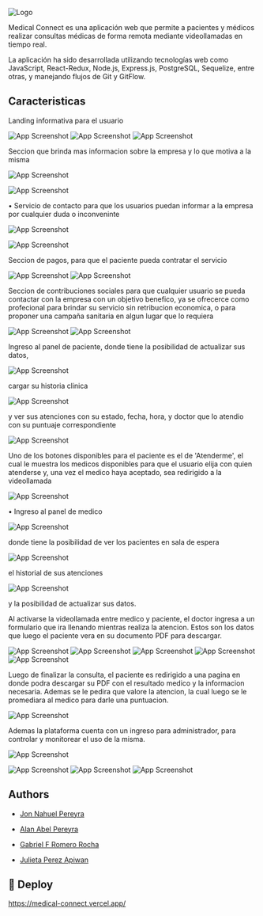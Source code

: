 
![Logo](https://media.discordapp.net/attachments/1094314281123717200/1104978733661683722/MClogo.png?width=1245&height=415)


Medical Connect es una aplicación web que permite a pacientes y médicos realizar consultas médicas de forma remota mediante videollamadas en tiempo real.

La aplicación ha sido desarrollada utilizando tecnologías web como JavaScript, React-Redux, Node.js, Express.js, PostgreSQL, Sequelize, entre otras, y manejando flujos de Git y GitFlow.



## Caracteristicas
Landing informativa para el usuario

![App Screenshot](https://media.discordapp.net/attachments/1094314281123717200/1104949698026033152/Captura_de_Pantalla_2023-05-07_a_las_10.29.57_p._m..png?width=1643&height=790)
![App Screenshot](https://media.discordapp.net/attachments/1094314281123717200/1104950817569656942/Captura_de_Pantalla_2023-05-07_a_las_10.34.32_p._m..png?width=1906&height=676)
![App Screenshot](https://media.discordapp.net/attachments/1094314281123717200/1104950466883883018/Captura_de_Pantalla_2023-05-07_a_las_10.33.29_p._m..png?width=1432&height=790)

Seccion que brinda mas informacion sobre la empresa y lo que motiva a la misma 

![App Screenshot](https://media.discordapp.net/attachments/1094314281123717200/1104951880465010688/Captura_de_Pantalla_2023-05-07_a_las_10.35.09_p._m..png?width=1420&height=790)

![App Screenshot](https://media.discordapp.net/attachments/1094314281123717200/1104951881349988362/Captura_de_Pantalla_2023-05-07_a_las_10.35.31_p._m..png?width=1862&height=790)

• Servicio de contacto para que los usuarios puedan informar a la empresa por cualquier duda o inconveninte 

![App Screenshot](https://media.discordapp.net/attachments/1094314281123717200/1104952917485695006/Captura_de_Pantalla_2023-05-07_a_las_10.35.56_p._m..png?width=1438&height=790)

![App Screenshot](https://media.discordapp.net/attachments/1094314281123717200/1104952917930287184/Captura_de_Pantalla_2023-05-07_a_las_10.36.10_p._m..png?width=1906&height=410)

Seccion de pagos, para que el paciente pueda contratar el servicio

![App Screenshot](https://media.discordapp.net/attachments/1094314281123717200/1104952918274224248/Captura_de_Pantalla_2023-05-07_a_las_10.36.39_p._m..png?width=1906&height=545)
![App Screenshot](https://media.discordapp.net/attachments/1094314281123717200/1104952918681067540/Captura_de_Pantalla_2023-05-07_a_las_10.36.57_p._m..png?width=1906&height=745)

Seccion de contribuciones sociales para que cualquier usuario se pueda contactar con la empresa con un objetivo benefico, ya se ofrecerce como profecional para brindar su servicio sin retribucion economica, o para proponer una campaña sanitaria en algun lugar que lo requiera

![App Screenshot](https://media.discordapp.net/attachments/1094314281123717200/1104977630693970040/Captura_de_Pantalla_2023-05-07_a_las_10.37.33_p._m..png?width=1540&height=790)
![App Screenshot](https://media.discordapp.net/attachments/1094314281123717200/1104977631142739968/Captura_de_Pantalla_2023-05-07_a_las_10.37.46_p._m..png?width=1906&height=750)

Ingreso al panel de paciente, donde tiene la posibilidad de actualizar sus datos, 

![App Screenshot](https://media.discordapp.net/attachments/1094314281123717200/1104957650262827099/Captura_de_Pantalla_2023-05-07_a_las_10.42.39_p._m..png?width=1769&height=790)

cargar su historia clinica

![App Screenshot](https://media.discordapp.net/attachments/1094314281123717200/1104958333196193872/Captura_de_Pantalla_2023-05-07_a_las_10.43.45_p._m..png?width=1544&height=790)

y ver sus atenciones con su estado, fecha, hora, y doctor que lo atendio con su puntuaje correspondiente

![App Screenshot](https://media.discordapp.net/attachments/1094314281123717200/1104958332906770532/Captura_de_Pantalla_2023-05-07_a_las_10.43.11_p._m..png?width=1682&height=790)

Uno de los botones disponibles para el paciente es el de 'Atenderme', el cual le muestra los medicos disponibles para que el usuario elija con quien atenderse y, una vez el medico haya aceptado, sea redirigido a la videollamada 

![App Screenshot](https://media.discordapp.net/attachments/1094314281123717200/1104959101538160670/Captura_de_Pantalla_2023-05-07_a_las_10.44.15_p._m..png?width=1402&height=790)



• Ingreso al panel de medico

![App Screenshot](https://media.discordapp.net/attachments/1094314281123717200/1104966522524418068/Captura_de_Pantalla_2023-05-07_a_las_11.53.28_p._m..png?width=1906&height=694)

donde tiene la posibilidad de ver los pacientes en sala de espera

![App Screenshot](https://media.discordapp.net/attachments/1094314281123717200/1104969533942411345/Captura_de_Pantalla_2023-05-07_a_las_11.55.45_p._m..png?width=1906&height=399)

el historial de sus atenciones 

![App Screenshot](https://media.discordapp.net/attachments/1094314281123717200/1104971030931447890/Captura_de_Pantalla_2023-05-08_a_las_12.18.25_a._m..png?width=1906&height=433)

y la posibilidad de actualizar sus datos.

Al activarse la videollamada entre medico y paciente, el doctor ingresa a un formulario que ira llenando mientras realiza la atencion. Estos son los datos que luego el paciente vera en su documento PDF para descargar.

![App Screenshot](https://media.discordapp.net/attachments/1094314281123717200/1104972589446742107/Captura_de_Pantalla_2023-05-07_a_las_11.56.43_p._m..png?width=1733&height=790)
![App Screenshot](https://media.discordapp.net/attachments/1094314281123717200/1104973787520307200/Captura_de_Pantalla_2023-05-07_a_las_11.57.21_p._m..png?width=1906&height=761)
![App Screenshot](https://media.discordapp.net/attachments/1094314281123717200/1104973787801329716/Captura_de_Pantalla_2023-05-07_a_las_11.57.41_p._m..png?width=1486&height=790)
![App Screenshot](https://media.discordapp.net/attachments/1094314281123717200/1104973788124295239/Captura_de_Pantalla_2023-05-07_a_las_11.58.03_p._m..png?width=1459&height=790)
![App Screenshot](https://media.discordapp.net/attachments/1094314281123717200/1104974931005034587/Captura_de_Pantalla_2023-05-08_a_las_12.35.11_a._m..png?width=1906&height=313)


Luego de finalizar la consulta, el paciente es redirigido a una pagina en donde podra descargar su PDF con el resultado medico y la informacion necesaria. Ademas se le pedira que valore la atencion, la cual luego se le promediara al medico para darle una puntuacion. 

![App Screenshot](https://media.discordapp.net/attachments/1094314281123717200/1104976329306280058/Captura_de_Pantalla_2023-05-08_a_las_12.40.21_a._m..png?width=1906&height=554)


Ademas la plataforma cuenta con un ingreso para administrador, para controlar y monitorear el uso de la misma.

![App Screenshot](https://media.discordapp.net/attachments/1094314281123717200/1104961490206871652/Captura_de_Pantalla_2023-05-07_a_las_10.39.42_p._m..png?width=1906&height=604)

![App Screenshot](https://media.discordapp.net/attachments/1094314281123717200/1104969068940890162/Captura_de_Pantalla_2023-05-07_a_las_11.45.02_p._m..png?width=1906&height=746)
![App Screenshot](https://media.discordapp.net/attachments/1094314281123717200/1104969069205143572/Captura_de_Pantalla_2023-05-07_a_las_11.45.23_p._m..png?width=1751&height=790)
![App Screenshot](https://media.discordapp.net/attachments/1094314281123717200/1104969069465174047/Captura_de_Pantalla_2023-05-07_a_las_11.45.35_p._m..png?width=1906&height=309)










## Authors

- [Jon Nahuel Pereyra](https://www.github.com/jon0010)

- [Alan Abel Pereyra](https://www.github.com/ALANABEL322)

- [Gabriel F Romero Rocha](https://www.github.com/GabRom98)

- [Julieta Perez Apiwan](https://www.github.com/JuliPerezApiwan)

## 🔗 Deploy
https://medical-connect.vercel.app/

